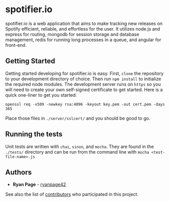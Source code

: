 # spotifier.io

spotifier.io is a web application that aims to make tracking new releases on Spotify efficient, reliable, and effortless
for the user. It utilizes node.js and express for routing, mongodb for session storage and database management, redis
for running long processes in a queue, and angular for front-end.

## Getting Started

Getting started developing for spotifier.io is easy. First, `clone` the repository to your development directory
of choice. Then run `npm install` to initialize the required node modules. The development server runs on `https`
so you will need to create your own self-signed certificate to get started. Here is a quick one-liner to get you
started:

`openssl req -x509 -newkey rsa:4096 -keyout key.pem -out cert.pem -days 365`

Place those files in `./server/sslcert/` and you should be good to go.

## Running the tests

Unit tests are written with `chai`, `sinon`, and `mocha`. They are found in the `./tests/` directory and can be run
from the command line with `mocha <test-file-name>.js`

## Authors

* **Ryan Page** - [ryanpage42](https://github.com/ryanpage42)

See also the list of [contributors](https://github.com/your/project/contributors) who participated in this project.
